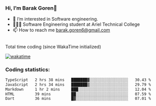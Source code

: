###  Hi, I’m Barak Goren👋
- 👀 I’m interested in Software engineering.
- 👨🏼‍🎓 Software Engineering student at Ariel Technical College
- 📫 How to reach me barak.goren6@gmail.com
##
Total time coding (since WakaTime initialized)

[![wakatime](https://wakatime.com/badge/user/5cc5ec80-a806-4ca2-a704-db29274e48cd.svg)](https://wakatime.com/@5cc5ec80-a806-4ca2-a704-db29274e48cd)

   
### Coding statistics:

<!--START_SECTION:waka-->

```txt
TypeScript   2 hrs 38 mins   ███████▓░░░░░░░░░░░░░░░░░   30.43 %
JavaScript   2 hrs 34 mins   ███████▒░░░░░░░░░░░░░░░░░   29.79 %
Markdown     1 hr 2 mins     ███░░░░░░░░░░░░░░░░░░░░░░   12.04 %
HTML         39 mins         ██░░░░░░░░░░░░░░░░░░░░░░░   07.59 %
Dart         36 mins         █▓░░░░░░░░░░░░░░░░░░░░░░░   07.01 %
```

<!--END_SECTION:waka-->

<!---
barakgoren/barakgoren is a ✨ special ✨ repository because its `README.md` (this file) appears on your GitHub profile.
You can click the Preview link to take a look at your changes.
--->
